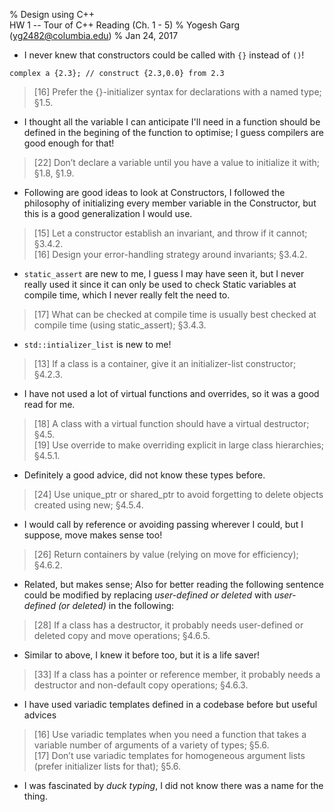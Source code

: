 % Design using C++ \
HW 1 -- Tour of C++ Reading (Ch. 1 - 5)
% Yogesh Garg (yg2482@columbia.edu)
% Jan 24, 2017

<!-- * ```constexpr``` -->
<!-- * ```magic constants``` -->
* I never knew that constructors could be called with ```{}``` instead of ```()```!
```
complex a {2.3}; // construct {2.3,0.0} from 2.3
```

> [16] Prefer the {}-initializer syntax for declarations with a named type; §1.5.

* I thought all the variable I can anticipate I'll need in a function should
be defined in the begining of the function to optimise; I guess compilers are
good enough for that!

> [22] Don’t declare a variable until you have a value to initialize it with; §1.8, §1.9.

<!-- > [8] Prefer class enums over ‘‘plain’’ enums to minimize surprises; §2.5. -->

* Following are good ideas to look at Constructors, I followed the philosophy of
initializing every member variable in the Constructor, but this is a good
generalization I would use.

> [15] Let a constructor establish an invariant, and throw if it cannot; §3.4.2.\
> [16] Design your error-handling strategy around invariants; §3.4.2.

* ```static_assert``` are new to me, I guess I may have seen it, but I never
really used it since it can only be used to check Static variables at compile
time, which I never really felt the need to.

> [17] What can be checked at compile time is usually best checked at compile time (using static_assert); §3.4.3.

* ```std::intializer_list``` is new to me!

> [13] If a class is a container, give it an initializer-list constructor; §4.2.3.

* I have not used a lot of virtual functions and overrides, so it was a good read for me.

> [18] A class with a virtual function should have a virtual destructor; §4.5.\
> [19] Use override to make overriding explicit in large class hierarchies; §4.5.1.

* Definitely a good advice, did not know these types before.

> [24] Use unique_ptr or shared_ptr to avoid forgetting to delete objects created using new; §4.5.4.

* I would call by reference or avoiding passing wherever I could, but I suppose, move makes sense too!

> [26] Return containers by value (relying on move for efficiency); §4.6.2.

* Related, but makes sense; Also for better reading the following sentence could be modified by
replacing _user-defined or deleted_ with  _user-defined (or deleted)_ in the following:

> [28] If a class has a destructor, it probably needs user-defined or deleted copy and move operations; §4.6.5.

* Similar to above, I knew it before too, but it is a life saver!

> [33] If a class has a pointer or reference member, it probably needs a destructor and non-default
copy operations; §4.6.3.

<!-- [15] Access polymorphic objects through pointers and references; §4.3. -->
<!-- > [12] Use resource handles and RAII to manage resources; §4.2.2. -->



<!-- [10] When designing a template, carefully consider the concepts (requirements) assumed for its template arguments; §5.4.
[11] Use concepts as a design tool; §5.4. -->

* I have used variadic templates defined in a codebase before but useful advices

> [16] Use variadic templates when you need a function that takes a variable number of arguments
of a variety of types; §5.6.\
> [17] Don’t use variadic templates for homogeneous argument lists (prefer initializer lists for that);
§5.6.

* I was fascinated by _duck typing_, I did not know there was a name for the thing.
